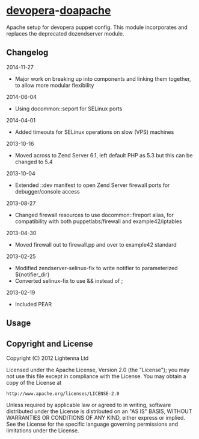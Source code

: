 [devopera](http://devopera.com)-[doapache](http://devopera.com/module/doapache)
============

Apache setup for devopera puppet config.  This module incorporates and replaces the deprecated dozendserver module.

Changelog
---------

2014-11-27

  * Major work on breaking up into components and linking them together, to allow more modular flexibility

2014-06-04

  * Using docommon::seport for SELinux ports

2014-04-01

  * Added timeouts for SELinux operations on slow (VPS) machines

2013-10-16

  * Moved across to Zend Server 6.1, left default PHP as 5.3 but this can be changed to 5.4

2013-10-04

  * Extended ::dev manifest to open Zend Server firewall ports for debugger/console access

2013-08-27

  * Changed firewall resources to use docommon::fireport alias, for compatibility with both puppetlabs/firewall and example42/iptables

2013-04-30

  * Moved firewall out to firewall.pp and over to example42 standard

2013-02-25

  * Modified zendserver-selinux-fix to write notifier to parameterized ${notifier_dir}
  * Converted selinux-fix to use && instead of ;

2013-02-19 

  * Included PEAR

Usage
-----

Copyright and License
---------------------

Copyright (C) 2012 Lightenna Ltd

Licensed under the Apache License, Version 2.0 (the "License");
you may not use this file except in compliance with the License.
You may obtain a copy of the License at

    http://www.apache.org/licenses/LICENSE-2.0

Unless required by applicable law or agreed to in writing, software
distributed under the License is distributed on an "AS IS" BASIS,
WITHOUT WARRANTIES OR CONDITIONS OF ANY KIND, either express or implied.
See the License for the specific language governing permissions and
limitations under the License.
